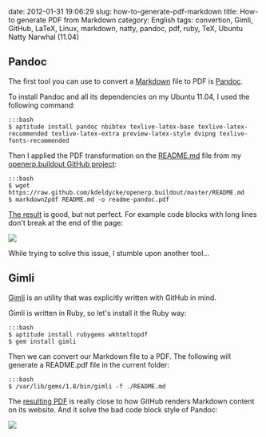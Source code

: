 date: 2012-01-31 19:06:29
slug: how-to-generate-pdf-markdown
title: How-to generate PDF from Markdown
category: English
tags: convertion, Gimli, GitHub, LaTeX, Linux, markdown, natty, pandoc, pdf, ruby, TeX, Ubuntu Natty Narwhal (11.04)

## Pandoc

The first tool you can use to convert a [Markdown](http://en.wikipedia.org/wiki/Markdown) file to PDF is [Pandoc](http://johnmacfarlane.net/pandoc/).

To install Pandoc and all its dependencies on my Ubuntu 11.04, I used the following command:

    :::bash
    $ aptitude install pandoc nbibtex texlive-latex-base texlive-latex-recommended texlive-latex-extra preview-latex-style dvipng texlive-fonts-recommended

Then I applied the PDF transformation on the [README.md](https://github.com/kdeldycke/openerp.buildout/blob/master/README.md) file from my [openerp.buildout GitHub project](https://github.com/kdeldycke/openerp.buildout):

    :::bash
    $ wget https://raw.github.com/kdeldycke/openerp.buildout/master/README.md
    $ markdown2pdf README.md -o readme-pandoc.pdf

[The result](/static/uploads/2012/01/readme-pandoc.pdf) is good, but not perfect. For example code blocks with long lines don't break at the end of the page:

![](/static/uploads/2012/01/pandoc-non-wraping-code-blocks.png)

While trying to solve this issue, I stumble upon another tool...

## Gimli

[Gimli](https://github.com/walle/gimli) is an utility that was explicitly written with GitHub in mind.

Gimli is written in Ruby, so let's install it the Ruby way:

    :::bash
    $ aptitude install rubygems wkhtmltopdf
    $ gem install gimli

Then we can convert our Markdown file to a PDF. The following will generate a README.pdf file in the current folder:

    :::bash
    $ /var/lib/gems/1.8/bin/gimli -f ./README.md

The [resulting PDF](/static/uploads/2012/01/readme-gimli.pdf) is really close to how GitHub renders Markdown content on its website. And it solve the bad code block style of Pandoc:

![](/static/uploads/2012/01/gimli-wraping-code-blocks.png)

